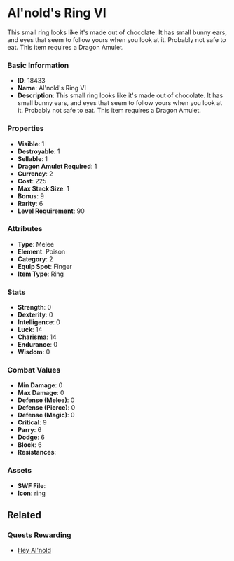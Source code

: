 # Al'nold's Ring VI

This small ring looks like it's made out of chocolate. It has small bunny ears, and eyes that seem to follow yours when you look at it. Probably not safe to eat. This item requires a Dragon Amulet.

### Basic Information

- **ID**: 18433
- **Name**: Al&#039;nold&#039;s Ring VI
- **Description**: This small ring looks like it&#039;s made out of chocolate. It has small bunny ears, and eyes that seem to follow yours when you look at it. Probably not safe to eat. This item requires a Dragon Amulet.

### Properties

- **Visible**: 1
- **Destroyable**: 1
- **Sellable**: 1
- **Dragon Amulet Required**: 1
- **Currency**: 2
- **Cost**: 225
- **Max Stack Size**: 1
- **Bonus**: 9
- **Rarity**: 6
- **Level Requirement**: 90

### Attributes

- **Type**: Melee
- **Element**: Poison
- **Category**: 2
- **Equip Spot**: Finger
- **Item Type**: Ring

### Stats

- **Strength**: 0
- **Dexterity**: 0
- **Intelligence**: 0
- **Luck**: 14
- **Charisma**: 14
- **Endurance**: 0
- **Wisdom**: 0

### Combat Values

- **Min Damage**: 0
- **Max Damage**: 0
- **Defense (Melee)**: 0
- **Defense (Pierce)**: 0
- **Defense (Magic)**: 0
- **Critical**: 9
- **Parry**: 6
- **Dodge**: 6
- **Block**: 6
- **Resistances**: 

### Assets

- **SWF File**: 
- **Icon**: ring

## Related

### Quests Rewarding

- [Hey Al'nold](../quests/1554-hey-al-nold.md)

